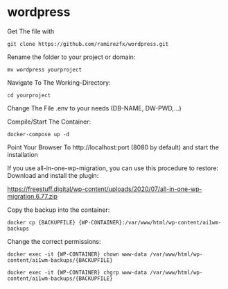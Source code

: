 # wordpress
Get The file with

`git clone https://github.com/ramirezfx/wordpress.git`

Rename the folder to your project or domain:

`mv wordpress yourproject`

Navigate To The Working-Directory:

`cd yourproject`

Change The File .env to your needs (DB-NAME, DW-PWD,...)

Compile/Start The Container:

`docker-compose up -d`

Point Your Browser To http://localhost:port (8080 by default) and start the installation

If you use all-in-one-wp-migration, you can use this procedure to restore:
Download and install the plugin:

https://freestuff.digital/wp-content/uploads/2020/07/all-in-one-wp-migration.6.77.zip

Copy the backup into the container:

`docker cp {BACKUPFILE} {WP-CONTAINER}:/var/www/html/wp-content/ai1wm-backups`

Change the correct permissions:

`docker exec -it {WP-CONTAINER} chown www-data /var/www/html/wp-content/ai1wm-backups/{BACKUPFILE}`

`docker exec -it {WP-CONTAINER} chgrp www-data /var/www/html/wp-content/ai1wm-backups/{BACKUPFILE}`
